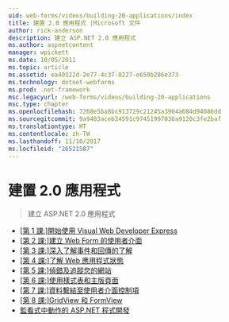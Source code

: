 ```yaml
---
uid: web-forms/videos/building-20-applications/index
title: 建置 2.0 應用程式 |Microsoft 文件
author: rick-anderson
description: 建立 ASP.NET 2.0 應用程式
ms.author: aspnetcontent
manager: wpickett
ms.date: 10/05/2011
ms.topic: article
ms.assetid: ea40322d-2e77-4c37-8227-e650b286e373
ms.technology: dotnet-webforms
ms.prod: .net-framework
msc.legacyurl: /web-forms/videos/building-20-applications
msc.type: chapter
ms.openlocfilehash: 7260e5ba8bc913729c21245a3904a684d94086dd
ms.sourcegitcommit: 9a9483aceb34591c97451997036a9120c3fe2baf
ms.translationtype: HT
ms.contentlocale: zh-TW
ms.lasthandoff: 11/10/2017
ms.locfileid: "26521587"
---
```

<a name="building-20-applications"></a>建置 2.0 應用程式
====================
> 建立 ASP.NET 2.0 應用程式


- [[第 1 課:]開始使用 Visual Web Developer Express](lesson-1-getting-started-with-visual-web-developer-express.md)
- [[第 2 課:]建立 Web Form 的使用者介面](lesson-2-creating-a-web-forms-user-interface.md)
- [[第 3 課:]深入了解事件和回傳的了解](lesson-3-understanding-more-about-events-and-postback.md)
- [[第 4 課:]了解 Web 應用程式狀態](lesson-4-understanding-web-application-state.md)
- [[第 5 課:]偵錯及追蹤您的網站](lesson-5-debugging-and-tracing-your-website.md)
- [[第 6 課:]使用樣式表和主版頁面](lesson-6-working-with-stylesheets-and-master-pages.md)
- [[第 7 課:]資料繫結至使用者介面控制項](lesson-7-databinding-to-user-interface-controls.md)
- [[第 8 課:]GridView 和 FormView](lesson-8-working-with-the-gridview-and-formview.md)
- [監看式中動作的 ASP.NET 程式開發](watch-aspnet-development-in-action.md)
